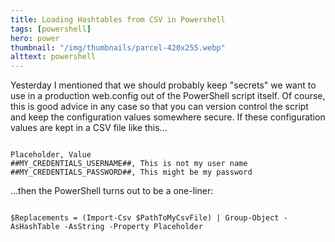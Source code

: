 ```yaml
---
title: Loading Hashtables from CSV in Powershell
tags: [powershell]
hero: power
thumbnail: "/img/thumbnails/parcel-420x255.webp"
alttext: powershell
---
```


Yesterday I mentioned that we should probably keep "secrets" we want to use in a production web.config out
of the PowerShell script itself. Of course, this is good advice in any case so that you can version control
the script and keep the configuration values somewhere secure. If these configuration values are kept in a
CSV file like this...

```

Placeholder, Value
##MY_CREDENTIALS_USERNAME##, This is not my user name
##MY_CREDENTIALS_PASSWORD##, This might be my password

```

...then the PowerShell turns out to be a one-liner:

```

$Replacements = (Import-Csv $PathToMyCsvFile) | Group-Object -AsHashTable -AsString -Property Placeholder

```
